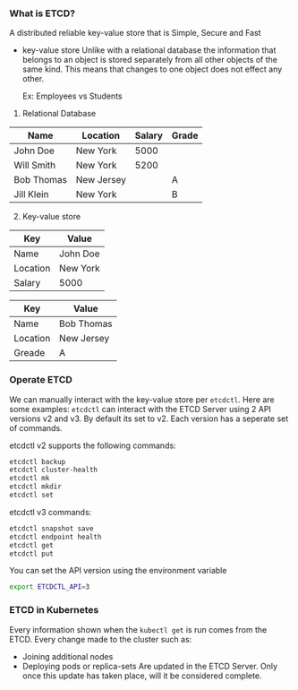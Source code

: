 ### What is ETCD?
A distributed reliable key-value store that is Simple, Secure and Fast

- key-value store
	Unlike with a relational database the information that belongs to an object is stored separately from all other objects of the same kind. This means that changes to one object does not effect any other. 
	
	Ex: Employees vs Students

 1. Relational Database

| Name       | Location   | Salary | Grade |
| ---------- | ---------- | ------ | ----- |
| John Doe   | New York   | 5000   |       |
| Will Smith | New York   | 5200   |       |
| Bob Thomas | New Jersey |        | A     |
| Jill Klein | New York   |        | B     |

2. Key-value store
   
| Key      | Value    |
| -------- | -------- |
| Name     | John Doe |
| Location | New York |
| Salary   | 5000     | 

| Key      | Value      |
| -------- | ---------- |
| Name     | Bob Thomas |
| Location | New Jersey |
| Greade   | A          |

### Operate ETCD
We can manually interact with the key-value store per `etcdctl`. Here are some examples:
`etcdctl` can interact with the ETCD Server using 2 API versions v2 and v3. By default its set to v2. Each version has a seperate set of commands.

etcdctl v2 supports the following commands:
```bash
etcdctl backup
etcdctl cluster-health
etcdctl mk
etcdctl mkdir
etcdctl set
```

etcdctl v3 commands:
```bash
etcdctl snapshot save
etcdctl endpoint health
etcdctl get
etcdctl put
```

You can set the API version using the environment variable
```bash
export ETCDCTL_API=3
```
### ETCD in Kubernetes
Every information shown when the `kubectl get` is run comes from the ETCD. Every change made to the cluster such as:
- Joining additional nodes
- Deploying pods or replica-sets
Are updated in the ETCD Server. Only once this update has taken place, will it be considered complete.
